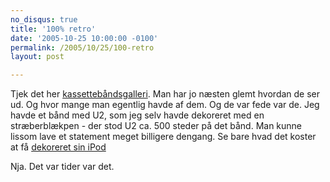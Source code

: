 ```yaml
---
no_disqus: true
title: '100% retro'
date: '2005-10-25 10:00:00 -0100'
permalink: /2005/10/25/100-retro
layout: post

---
```

Tjek det her [kassettebåndsgalleri](http://hanazuc02.ld.infoseek.co.jp/cassettes/cassettes.htm). Man har jo næsten glemt hvordan de ser ud. Og hvor mange man egentlig havde af dem. Og de var fede var de. Jeg havde et bånd med U2, som jeg selv havde dekoreret med en stræberblækpen - der stod U2 ca. 500 steder på det bånd. Man kunne lissom lave et statement meget billigere dengang. Se bare hvad det koster at få [dekoreret sin iPod](http://www.etchamac.com/)

Nja. Det var tider var det.
